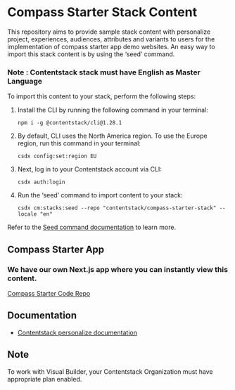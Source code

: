 # Compass Starter Stack Content

This repository aims to provide sample stack content with personalize project, experiences, audiences, attributes and variants to users for the implementation of compass starter app demo websites. An easy way to import this stack content is by using the ‘seed’ command.

### Note : Contentstack stack must have English as Master Language

To import this content to your stack, perform the following steps:

1. Install the CLI by running the following command in your terminal:

	```npm i -g @contentstack/cli@1.28.1``` 

2. By default, CLI uses the North America region. To use the Europe region, run this command in your terminal:

	```csdx config:set:region EU```

3. Next, log in to your Contentstack account via CLI:

	```csdx auth:login```

4. Run the ‘seed’ command to import content to your stack: 

	```csdx cm:stacks:seed --repo "contentstack/compass-starter-stack" --locale "en"```

Refer to the [Seed command documentation](https://www.contentstack.com/docs/developers/cli/import-content-using-the-seed-command/) to learn more. 

## Compass Starter App

### We have our own Next.js app where you can instantly view this content.

[Compass Starter Code Repo](https://github.com/contentstack/compass-starter-app)

## Documentation
- [Contentstack personalize documentation](https://www.contentstack.com/docs/personalize)

## Note
To work with Visual Builder, your Contentstack Organization must have appropriate plan enabled.

